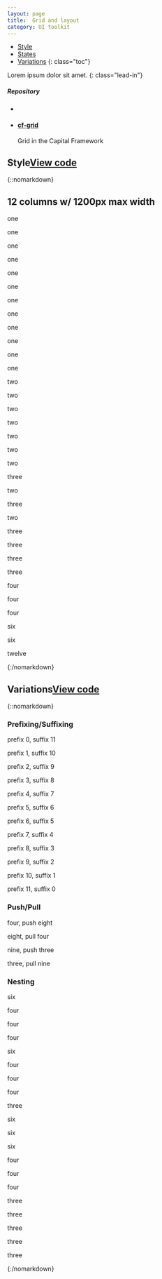 ```yaml
---
layout: page
title:  Grid and layout
category: UI toolkit
---
```


- [Style](#style)
- [States](#states)
- [Variations](#variations)
{: class="toc"}

<div class="content-50 content-first">

Lorem ipsum dolor sit amet.
{: class="lead-in"}

</div>

<div class="content-50 content-last">
  <h5 class="repo-list-header">Repository</h5>
  <ul class="repo-list">
    <li>
      <i class="cf-icon cf-icon-github"></i>
    </li>
    <li>
      <a href="http://github.com/cfpb/cf-grid"><h4>cf-grid</h4></a>
      <p>Grid in the Capital Framework</p>
    </li>
  </ul>
</div>

<h2 id="style">Style<span class="cf-code-link"><a href="http://cfpb.github.io/cf-grid/docs/">View code <i class="cf-icon cf-icon-external-link"></i></a></span></h2>

{::nomarkdown}
<div class="cols-12">
        <h2>12 columns w/ 1200px max width</h2>
        <section>
            <div class="col col-1"><p>one</p></div>
            <div class="col col-1"><p>one</p></div>
            <div class="col col-1"><p>one</p></div>
            <div class="col col-1"><p>one</p></div>
            <div class="col col-1"><p>one</p></div>
            <div class="col col-1"><p>one</p></div>
            <div class="col col-1"><p>one</p></div>
            <div class="col col-1"><p>one</p></div>
            <div class="col col-1"><p>one</p></div>
            <div class="col col-1"><p>one</p></div>
            <div class="col col-1"><p>one</p></div>
            <div class="col col-1"><p>one</p></div>
        </section>
        <section>
            <div class="col col-2"><p>two</p></div>
            <div class="col col-2"><p>two</p></div>
            <div class="col col-2"><p>two</p></div>
            <div class="col col-2"><p>two</p></div>
            <div class="col col-2"><p>two</p></div>
            <div class="col col-2"><p>two</p></div>
        </section>
        <section>
            <div class="col col-2"><p>two</p></div>
            <div class="col col-3"><p>three</p></div>
            <div class="col col-2"><p>two</p></div>
            <div class="col col-3"><p>three</p></div>
            <div class="col col-2"><p>two</p></div>
        </section>
        <section>
            <div class="col col-3"><p>three</p></div>
            <div class="col col-3"><p>three</p></div>
            <div class="col col-3"><p>three</p></div>
            <div class="col col-3"><p>three</p></div>
        </section>
        <section>
            <div class="col col-4"><p>four</p></div>
            <div class="col col-4"><p>four</p></div>
            <div class="col col-4"><p>four</p></div>
        </section>
        <section>
            <div class="col col-6"><p>six</p></div>
            <div class="col col-6"><p>six</p></div>
        </section>
        <section>
            <div class="col col-12"><p>twelve</p></div>
        </section>
{:/nomarkdown}

<h2 id="variations">Variations<span class="cf-code-link"><a href="http://cfpb.github.io/cf-grid/docs/">View code <i class="cf-icon cf-icon-external-link"></i></a></span></h2>

{::nomarkdown}
        <h3>Prefixing/Suffixing</h3>
        <section>
            <div class="col col-1 suffix-11"><p>prefix 0, suffix 11</p></div>
            <div class="col col-1 prefix-1 suffix-10"><p>prefix 1, suffix 10</p></div>
            <div class="col col-1 prefix-2 suffix-9"><p>prefix 2, suffix 9</p></div>
            <div class="col col-1 prefix-3 suffix-8"><p>prefix 3, suffix 8</p></div>
            <div class="col col-1 prefix-4 suffix-7"><p>prefix 4, suffix 7</p></div>
            <div class="col col-1 prefix-5 suffix-6"><p>prefix 5, suffix 6</p></div>
            <div class="col col-1 prefix-6 suffix-5"><p>prefix 6, suffix 5</p></div>
            <div class="col col-1 prefix-7 suffix-4"><p>prefix 7, suffix 4</p></div>
            <div class="col col-1 prefix-8 suffix-3"><p>prefix 8, suffix 3</p></div>
            <div class="col col-1 prefix-9 suffix-2"><p>prefix 9, suffix 2</p></div>
            <div class="col col-1 prefix-10 suffix-1"><p>prefix 10, suffix 1</p></div>
            <div class="col col-1 prefix-11"><p>prefix 11, suffix 0</p></div>
        </section>
        <h3>Push/Pull</h3>
        <section>
            <div class="col col-4 push-8"><p>four, push eight</p></div>
            <div class="col col-8 pull-4"><p>eight, pull four</p></div>
        </section>
        <section>
            <div class="col col-9 push-3"><p>nine, push three</p></div>
            <div class="col col-3 pull-9"><p>three, pull nine</p></div>
        </section>
        <h3>Nesting</h3>
        <section>
            <div class="col col-6">
                <p>six</p>
                <section>
                    <div class="col col-4"><p>four</p></div>
                    <div class="col col-4"><p>four</p></div>
                    <div class="col col-4"><p>four</p></div>
                </section>
            </div>
            <div class="col col-6">
                <p>six</p>
                <section>
                    <div class="col col-4"><p>four</p></div>
                    <div class="col col-4"><p>four</p></div>
                    <div class="col col-4"><p>four</p></div>
                </section>
            </div>
        </section>
        <section>
            <div class="col col-3">
                <p>three</p>
                <section>
                    <div class="col col-6"><p>six</p></div>
                    <div class="col col-6"><p>six</p></div>
                </section>
            </div>
            <div class="col col-6">
                <p>six</p>
                <section>
                    <div class="col col-4"><p>four</p></div>
                    <div class="col col-4"><p>four</p></div>
                    <div class="col col-4"><p>four</p></div>
                </section>
            </div>
            <div class="col col-3">
                <p>three</p>
                <section>
                    <div class="col col-3"><p>three</p></div>
                    <div class="col col-3"><p>three</p></div>
                    <div class="col col-3"><p>three</p></div>
                    <div class="col col-3"><p>three</p></div>
                </section>
            </div>
        </section>
</div>
{:/nomarkdown}